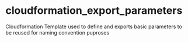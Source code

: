 # cloudformation_export_parameters
Cloudformation Template used to define and exports basic parameters to be reused for naming convention puproses
